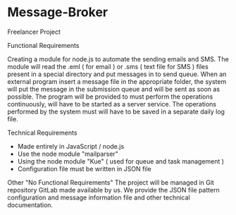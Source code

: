 # Message-Broker
Freelancer Project

Functional Requirements

Creating a module for node.js to automate the sending emails and SMS.
The module will read the .eml ( for email ) or .sms ( text file for SMS ) files present in a special directory and put messages in to send queue.
When an external program insert a message file in the appropriate folder, the system will put the message in the submission queue and will be sent as soon as possible.
The program will be provided to must perform the operations continuously, will have to be started as a server service.
The operations performed by the system must will have to be saved in a separate daily log file.

Technical Requirements
- Made entirely in JavaScript / node.js
- Use the node module "mailparser"
- Using the node module "Kue" ( used for queue and task management )
- Configuration file must be written in JSON file

Other "No Functional Requirements"
The project will be managed in Git repository GitLab made available by us.
We provide the JSON file pattern configuration and message information file and other technical documentation.
